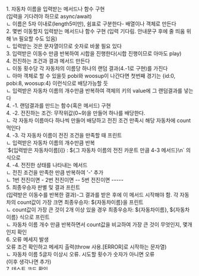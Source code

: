 
<div>1. 자동차 이름을 입력받는 메서드나 함수 구현</div>
<div>(입력을 기다려야 하므로 async/await)</div>
<div>ㄴ 이름은 5자 이내로(length5미만), 쉼표로 구분한다- 배열이나 객체로 만든다</div>
<div>2. 몇번 이동할지 입력받는 메서드나 함수 구현
(입력 기다림. 안내문구 후에 줄 띄움 위해 \n 필요할 수도 있음)</div>
<div>ㄴ 입력받는 것은 문자열이므로 숫자로 바꿀 필요 있다</div>
<div>3. 입력받은 이동수 만큼 반복하여 시합을 진행한다(시합 진행이므로 아마도 play)</div>

<div>4. 전진하는 조건과 결과 메서드 만든다</div>
<div>ㄴ 이동 횟수당 각 자동차의 이름당 하나의 랜덤 결과(4.-1로 구현)를 가진다</div>
<div>ㄴ 아마 객체로 할 수 있을듯 pobi와 woosup이 나간다면 첫번째 경기는 {id:0, pobi:8, woosup:4} 이런식으로 배당가능할 듯</div>
<div>ㄴ 입력받은 자동차 이름의 개수만큼 반복하여 객체의 키의 value에 그 랜덤결과를 넣는다</div>

<div>4. -1. 랜덤결과를 만드는 함수(혹은 메서드) 구현</div>

<div>4. -2. 전진하는 조건: 무작위값(0~9)을 만들어 하나를 배당한다. </div>
<div>ㄴ 각 자동차 이름마다 하나씩 만들어 배당하고 전진 조건 만족시 해당 자동차에 count 먹인다</div>

<div>4. -3. 각 자동차 이름이 전진 조건을 만족할 때 프린트</div>
<div>ㄴ 입력받은 자동차 이름의 개수만큼 반복</div>
<div>`${입력받은 자동차이름[i]} : ${그 자동차 이름의 전진 카운트 만큼 4-3 메서드}\n` 의 식으로 </div>

<div>4. -4. 전진한 상태를 나타내는 메서드</div>
<div>ㄴ 전진 조건을 만족한 만큼 반복하여 '-' 추가 </div>
<div>ㄴ 1번 전진이면 - 2번 전진이면 -- 5번 전진이면 ----- </div>

<div>5. 최종우승자 판별 및 결과 프린트</div>
<div>(입력받은 이동수를 반복한 결과)-그 결과를 받은 후에 이 메서드 시작해야 함. 각 자동차의 count값이 가장 크면 최종우승자: ${자동차이름}을 프린트</div>
<div> ㄴ count값이 가장 큰 것이 2개 이상 있을 경우 최종우승자: ${자동차이름}, ${자동차이름} 식으로 프린트</div>
<div>  ㄴ 자동차 이름 개수 만큼 반복하면서 count값을 비교하여 가장 큰 것이 무엇인지, 몇개인지 확인</div>

<div>6. 오류 메세지 발생</div>
<div>오류 조건 확인하고 메세지 출력(throw 사용.[ERROR]로 시작하는 문자열)</div>
<div>ㄴ 자동차 이름 5글자 이상시 오류. 시도할 횟수가 숫자가 아니면 오류</div>
<div>(이후 생각나면 추가)</div>

<div>7. 테스트 코드 확인</div>
<div> ㄴ `__tests__/StringTest.js`참고. 테스트 구현하기</div>


<div>주의할 점: </div>
<div>1. node.js 18.17.1 버전에서 실행가능해야 한다. node가 업데이트 되어 현재 안정버전이 20.으로 올라갔으니 nvm으로 버전 다운 후 확인하기</div>
<div>2. indent의 depth 2까지만 허용. function이나 메소드 활용하여 코드를 나누어라</div>
<div>(method(){</div>
<div>    for(){</div>
<div>        if(){</div>
<div></div>
<div>        }</div>
<div>    }</div>
<div>} 여기까지가 depth 2로 여기까지만 허용)</div>
<div>3. 결과 프린트시 결과와 다음결과가 줄띄움이 되어 있음. 프린트시 줄띄움을 어디다 넣을지 고민하라</div>
<div>4. 피드백 받은 대로 변수명은 알아보기 쉽게.  eslint와 prettier를 사용하여 보기 좋게. 공백과 공백 라인과 End of Line는 모두 의미가 있어야 한다. 적어도 끝나는 위치는 정확히 알 수 있게 하기</div>
<div>5. 불필요한 주석 달지 않기 - 피드백에서 받은대로. 구현하는 것은 README를 활용하고 구현하는 함수나 메서드를 간략 설명하는 정도로 쓰기. 다만 이름을 잘 고민함으로써 이 주석도 줄일 수 있게.</div>

<div>해당 브랜치는 코드 리뷰 받은것을 고쳐보고자 하는 목적으로 만든 브랜치입니다</div>